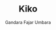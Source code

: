 ---
title: "Kiko"
github: https://github.com/gfjaru/Kiko
demo: https://kiko.gfjaru.com
author: Gandara Fajar Umbara
disabled: true
ssg:
  - Jekyll
cms:
  - No Cms
---